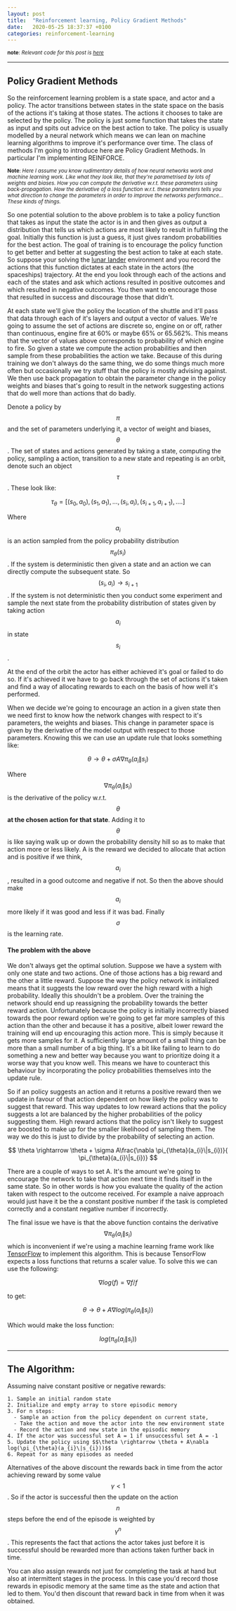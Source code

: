 ```yaml
---
layout: post
title:  "Reinforcement learning, Policy Gradient Methods"
date:   2020-05-25 18:37:37 +0100
categories: reinforcement-learning
---
```

<sup>__note__: *Relevant code for this post is [here](https://github.com/mauicv/openai-gym-solns)*</sup>

---

## Policy Gradient Methods


So the reinforcement learning problem is a state space, and actor and a policy. The actor transitions between states in the state space on the basis of the actions it's taking at those states. The actions it chooses to take are selected by the policy. The policy is just some function that takes the state as input and spits out advice on the best action to take. The policy is usually modelled by a neural network which means we can lean on machine learning algorithms to improve it's performance over time. The class of methods I'm going to introduce here are Policy Gradient Methods. In particular I'm implementing REINFORCE.

<sup>__Note__: *Here I assume you know rudimentary details of how neural networks work and machine learning work. Like what they look like, that they're parametrised by lots of weights and biases. How you can compute the derivative w.r.t. these parameters using back-propagation. How the derivative of a loss function w.r.t. these parameters tells you what direction to change the parameters in order to improve the networks performance... These kinds of things.*</sup>


So one potential solution to the above problem is to take a policy function that takes as input the state the actor is in and then gives as output a distribution that tells us which actions are most likely to result in fulfilling the goal. Initially this function is just a guess, it just gives random probabilities for the best action. The goal of training is to encourage the policy function to get better and better at suggesting the best action to take at each state. So suppose your solving the [lunar lander](https://gym.openai.com/envs/LunarLander-v2/) environment and you record the actions that this function dictates at each state in the actors (the spaceships) trajectory. At the end you look through each of the actions and each of the states and ask which actions resulted in positive outcomes and which resulted in negative outcomes. You then want to encourage those that resulted in success and discourage those that didn't.

At each state we'll give the policy the location of the shuttle and it'll pass that data through each of it's layers and output a vector of values. We're going to assume the set of actions are discrete so, engine on or off, rather than continuous, engine fire at 60% or maybe 65% or 65.562%. This means that the vector of values above corresponds to probability of which engine to fire. So given a state we compute the action probabilities and then sample from these probabilities the action we take. Because of this during training we don't always do the same thing, we do some things much more often but occasionally we try stuff that the policy is mostly advising against. We then use back propagation to obtain the parameter change in the policy weights and biases that's going to result in the network suggesting actions that do well more than actions that do badly.

Denote a policy by $$\pi$$ and the set of parameters underlying it, a vector of weight and biases, $$\theta$$. The set of states and actions generated by taking a state, computing the policy, sampling a action, transition to a new state and repeating is an orbit, denote such an object $$\tau$$. These look like:

$$\tau_{\theta} = [(s_{0}, a_{0}), (s_{1}, a_{1}), ..., (s_{i}, a_{i}), (s_{i+1}, a_{i+1}), ....]$$

Where $$a_{i}$$ is an action sampled from the policy probability distribution $$\pi_{\theta}(s_{i})$$. If the system is deterministic then given a state and an action we can directly compute the subsequent state. So $$(s_{i}, a_{i}) \rightarrow s_{i+1}$$. If the system is not deterministic then you conduct some experiment and sample the next state from the probability distribution of states given by taking action $$a_{i}$$ in state $$s_{i}$$.

At the end of the orbit the actor has either achieved it's goal or failed to do so. If it's achieved it we have to go back through the set of actions it's taken and find a way of allocating rewards to each on the basis of how well it's performed.

When we decide we're going to encourage an action in a given state then we need first to know how the network changes with respect to it's parameters, the weights and biases. This change in parameter space is given by the derivative of the model output with respect to those parameters. Knowing this we can use an update rule that looks something like:

$$
\theta \rightarrow \theta + \sigma A\nabla \pi_{\theta}( a_{i}\| s_{i})
$$

Where $$\nabla \pi_{\theta}( a_{i}\| s_{i})$$ is the derivative of the policy w.r.t. $$\theta$$ __at the chosen action for that state__. Adding it to $$\theta$$ is like saying walk up or down the probability density hill so as to make that action more or less likely. A is the reward we decided to allocate that action and is positive if we think, $$a_{i}$$, resulted in a good outcome and negative if not. So then the above should make $$a_{i}$$ more likely if it was good and less if it was bad. Finally $$\sigma$$ is the learning rate.

#### The problem with the above

We don't always get the optimal solution. Suppose we have a system with only one state and two actions. One of those actions has a big reward and the other a little reward. Suppose the way the policy network is initialized means that it suggests the low reward over the high reward with a high probability. Ideally this shouldn't be a problem. Over the training the network should end up reassigning the probability towards the better reward action. Unfortunately because the policy is initially incorrectly biased towards the poor reward option we're going to get far more samples of this action than the other and because it has a positive, albeit lower reward the training will end up encouraging this action more. This is simply because it gets more samples for it. A sufficiently large amount of a small thing can be more than a small number of a big thing. It's a bit like failing to learn to do something a new and better way because you want to prioritize doing it a worse way that you know well. This means we have to counteract this behaviour by incorporating the policy probabilities themselves into the update rule.

So if an policy suggests an action and it returns a positive reward then we update in favour of that action dependent on how likely the policy was to suggest that reward. This way updates to low reward actions that the policy suggests a lot are balanced by the higher probabilities of the policy suggesting them. High reward actions that the policy isn't likely to suggest are boosted to make up for the smaller likelihood of sampling them. The way we do this is just to divide by the probability of selecting an action.

$$
\theta \rightarrow \theta + \sigma A\frac{\nabla \pi_{\theta}(a_{i}\|s_{i})}{ \pi_{\theta}(a_{i}\|s_{i})}
$$

There are a couple of ways to set A. It's the amount we're going to encourage the network to take that action next time it finds itself in the same state. So in other words is how you evaluate the quality of the action taken with respect to the outcome received. For example a naive approach would just have it be the a constant positive number if the task is completed correctly and a constant negative number if incorrectly.

The final issue we have is that the above function contains the derivative $$\nabla \pi_{\theta}(a_{i}\|s_{i})$$ which is inconvenient if we're using a machine learning frame work like [TensorFlow](https://www.tensorflow.org/) to implement this algorithm. This is because TensorFlow expects a loss functions that returns a scaler value. To solve this we can use the following:

$$
\nabla log(f) = \nabla {f}/f
$$

to get:

$$
\theta \rightarrow \theta + A\nabla log(\pi_{\theta}(a_{i}\|s_{i}))
$$

Which would make the loss function:

$$
log(\pi_{\theta}(a_{i}\|s_{i}))
$$

___

## The Algorithm:


Assuming naive constant positive or negative rewards:

```
1. Sample an initial random state
2. Initialize and empty array to store episodic memory
3. For n steps:
  - Sample an action from the policy dependent on current state,
  - Take the action and move the actor into the new environment state
  - Record the action and new state in the episodic memory
4. If the actor was successful set A = 1 if unsuccessful set A = -1
5. Update the policy using $$\theta \rightarrow \theta + A\nabla log(\pi_{\theta}(a_{i}\|s_{i}))$$
6. Repeat for as many episodes as needed
```

Alternatives of the above discount the rewards back in time from the actor achieving reward by some value $$\gamma < 1$$. So if the actor is successful then the update on the action $$n$$ steps before the end of the episode is weighted by $$\gamma^n$$. This represents the fact that actions the actor takes just before it is successful should be rewarded more than actions taken further back in time.

You can also assign rewards not just for completing the task at hand but also at intermittent stages in the process. In this case you'd record those rewards in episodic memory at the same time as the state and action that led to them. You'd then discount that reward back in time from when it was obtained.
